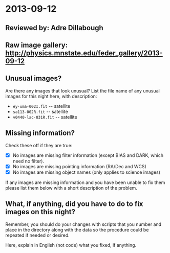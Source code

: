 # 2013-09-12

## Reviewed by:   Adre Dillabough

## Raw image gallery: http://physics.mnstate.edu/feder_gallery/2013-09-12

## Unusual images?

Are there any images that look unusual? List the file name of any unusual images for this night here, with description:

+ `ey-uma-002I.fit` -- satellite
+ `sa113-002R.fit` -- satellite
+ `v0440-lac-031R.fit` -- satellite

## Missing information?

Check these off if they are true:

- [x] No images are missing filter information (except BIAS and DARK, which need no filter).
- [x] No images are missing pointing information (RA/Dec and WCS)
- [x] No images are missing object names (only applies to science images)

If any images are missing information and you have been unable to fix them please list
them below with a short description of the problem.

## What, if anything, did you have to do to fix images on this night?

Remember, you should do your changes with scripts that you number and place in the
directory along with the data so the procedure could be repeated if needed or
desired.

Here, explain in English (not code) what you fixed, if anything.
